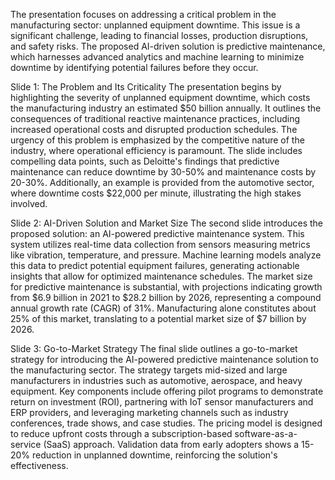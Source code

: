 The presentation focuses on addressing a critical problem in the manufacturing sector: unplanned equipment downtime. This issue is a significant challenge, leading to financial losses, production disruptions, and safety risks. The proposed AI-driven solution is predictive maintenance, which harnesses advanced analytics and machine learning to minimize downtime by identifying potential failures before they occur.

Slide 1: The Problem and Its Criticality
The presentation begins by highlighting the severity of unplanned equipment downtime, which costs the manufacturing industry an estimated $50 billion annually. It outlines the consequences of traditional reactive maintenance practices, including increased operational costs and disrupted production schedules. The urgency of this problem is emphasized by the competitive nature of the industry, where operational efficiency is paramount. The slide includes compelling data points, such as Deloitte's findings that predictive maintenance can reduce downtime by 30-50% and maintenance costs by 20-30%. Additionally, an example is provided from the automotive sector, where downtime costs $22,000 per minute, illustrating the high stakes involved.

Slide 2: AI-Driven Solution and Market Size
The second slide introduces the proposed solution: an AI-powered predictive maintenance system. This system utilizes real-time data collection from sensors measuring metrics like vibration, temperature, and pressure. Machine learning models analyze this data to predict potential equipment failures, generating actionable insights that allow for optimized maintenance schedules. The market size for predictive maintenance is substantial, with projections indicating growth from $6.9 billion in 2021 to $28.2 billion by 2026, representing a compound annual growth rate (CAGR) of 31%. Manufacturing alone constitutes about 25% of this market, translating to a potential market size of $7 billion by 2026.

Slide 3: Go-to-Market Strategy
The final slide outlines a go-to-market strategy for introducing the AI-powered predictive maintenance solution to the manufacturing sector. The strategy targets mid-sized and large manufacturers in industries such as automotive, aerospace, and heavy equipment. Key components include offering pilot programs to demonstrate return on investment (ROI), partnering with IoT sensor manufacturers and ERP providers, and leveraging marketing channels such as industry conferences, trade shows, and case studies. The pricing model is designed to reduce upfront costs through a subscription-based software-as-a-service (SaaS) approach. Validation data from early adopters shows a 15-20% reduction in unplanned downtime, reinforcing the solution's effectiveness.
